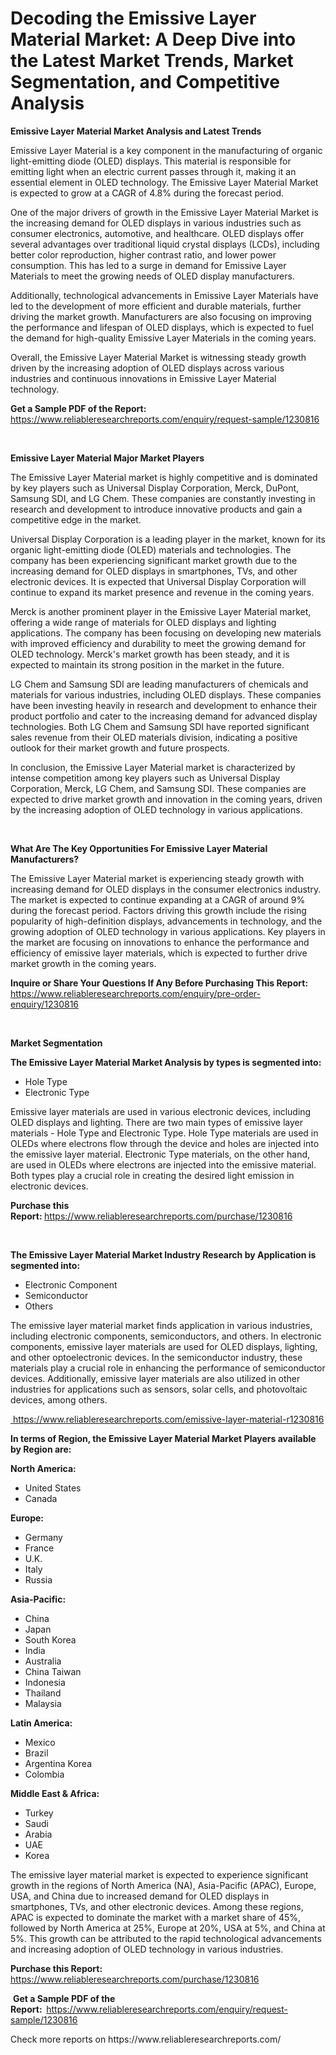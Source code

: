 <p><h1>Decoding the Emissive Layer Material Market: A Deep Dive into the Latest Market Trends, Market Segmentation, and Competitive Analysis</h1></p><p><strong>Emissive Layer Material Market Analysis and Latest Trends</strong></p>
<p><p>Emissive Layer Material is a key component in the manufacturing of organic light-emitting diode (OLED) displays. This material is responsible for emitting light when an electric current passes through it, making it an essential element in OLED technology. The Emissive Layer Material Market is expected to grow at a CAGR of 4.8% during the forecast period.</p><p>One of the major drivers of growth in the Emissive Layer Material Market is the increasing demand for OLED displays in various industries such as consumer electronics, automotive, and healthcare. OLED displays offer several advantages over traditional liquid crystal displays (LCDs), including better color reproduction, higher contrast ratio, and lower power consumption. This has led to a surge in demand for Emissive Layer Materials to meet the growing needs of OLED display manufacturers.</p><p>Additionally, technological advancements in Emissive Layer Materials have led to the development of more efficient and durable materials, further driving the market growth. Manufacturers are also focusing on improving the performance and lifespan of OLED displays, which is expected to fuel the demand for high-quality Emissive Layer Materials in the coming years.</p><p>Overall, the Emissive Layer Material Market is witnessing steady growth driven by the increasing adoption of OLED displays across various industries and continuous innovations in Emissive Layer Material technology.</p></p>
<p><strong>Get a Sample PDF of the Report:&nbsp;</strong> <a href="https://www.reliableresearchreports.com/enquiry/request-sample/1230816">https://www.reliableresearchreports.com/enquiry/request-sample/1230816</a></p>
<p>&nbsp;</p>
<p><strong>Emissive Layer Material Major Market Players</strong></p>
<p><p>The Emissive Layer Material market is highly competitive and is dominated by key players such as Universal Display Corporation, Merck, DuPont, Samsung SDI, and LG Chem. These companies are constantly investing in research and development to introduce innovative products and gain a competitive edge in the market.</p><p>Universal Display Corporation is a leading player in the market, known for its organic light-emitting diode (OLED) materials and technologies. The company has been experiencing significant market growth due to the increasing demand for OLED displays in smartphones, TVs, and other electronic devices. It is expected that Universal Display Corporation will continue to expand its market presence and revenue in the coming years.</p><p>Merck is another prominent player in the Emissive Layer Material market, offering a wide range of materials for OLED displays and lighting applications. The company has been focusing on developing new materials with improved efficiency and durability to meet the growing demand for OLED technology. Merck's market growth has been steady, and it is expected to maintain its strong position in the market in the future.</p><p>LG Chem and Samsung SDI are leading manufacturers of chemicals and materials for various industries, including OLED displays. These companies have been investing heavily in research and development to enhance their product portfolio and cater to the increasing demand for advanced display technologies. Both LG Chem and Samsung SDI have reported significant sales revenue from their OLED materials division, indicating a positive outlook for their market growth and future prospects.</p><p>In conclusion, the Emissive Layer Material market is characterized by intense competition among key players such as Universal Display Corporation, Merck, LG Chem, and Samsung SDI. These companies are expected to drive market growth and innovation in the coming years, driven by the increasing adoption of OLED technology in various applications.</p></p>
<p>&nbsp;</p>
<p><strong>What Are The Key Opportunities For Emissive Layer Material Manufacturers?</strong></p>
<p><p>The Emissive Layer Material market is experiencing steady growth with increasing demand for OLED displays in the consumer electronics industry. The market is expected to continue expanding at a CAGR of around 9% during the forecast period. Factors driving this growth include the rising popularity of high-definition displays, advancements in technology, and the growing adoption of OLED technology in various applications. Key players in the market are focusing on innovations to enhance the performance and efficiency of emissive layer materials, which is expected to further drive market growth in the coming years.</p></p>
<p><strong>Inquire or Share Your Questions If Any Before Purchasing This Report:</strong> <a href="https://www.reliableresearchreports.com/enquiry/pre-order-enquiry/1230816">https://www.reliableresearchreports.com/enquiry/pre-order-enquiry/1230816</a></p>
<p>&nbsp;</p>
<p><strong>Market Segmentation</strong></p>
<p><strong>The Emissive Layer Material Market Analysis by types is segmented into:</strong></p>
<p><ul><li>Hole Type</li><li>Electronic Type</li></ul></p>
<p><p>Emissive layer materials are used in various electronic devices, including OLED displays and lighting. There are two main types of emissive layer materials - Hole Type and Electronic Type. Hole Type materials are used in OLEDs where electrons flow through the device and holes are injected into the emissive layer material. Electronic Type materials, on the other hand, are used in OLEDs where electrons are injected into the emissive material. Both types play a crucial role in creating the desired light emission in electronic devices.</p></p>
<p><strong>Purchase this Report:&nbsp;</strong><a href="https://www.reliableresearchreports.com/purchase/1230816">https://www.reliableresearchreports.com/purchase/1230816</a></p>
<p>&nbsp;</p>
<p><strong>The Emissive Layer Material Market Industry Research by Application is segmented into:</strong></p>
<p><ul><li>Electronic Component</li><li>Semiconductor</li><li>Others</li></ul></p>
<p><p>The emissive layer material market finds application in various industries, including electronic components, semiconductors, and others. In electronic components, emissive layer materials are used for OLED displays, lighting, and other optoelectronic devices. In the semiconductor industry, these materials play a crucial role in enhancing the performance of semiconductor devices. Additionally, emissive layer materials are also utilized in other industries for applications such as sensors, solar cells, and photovoltaic devices, among others.</p></p>
<p><a href="https://www.reliableresearchreports.com/emissive-layer-material-r1230816">&nbsp;https://www.reliableresearchreports.com/emissive-layer-material-r1230816</a></p>
<p><strong>In terms of Region, the Emissive Layer Material Market Players available by Region are:</strong></p>
<p>
    <p> <strong> North America: </strong>
        <ul>
            <li>United States</li>
            <li>Canada</li>
        </ul>
        </p> 
    <p> <strong> Europe: </strong>
        <ul>
            <li>Germany</li>
            <li>France</li>
            <li>U.K.</li>
            <li>Italy</li>
            <li>Russia</li>
        </ul>
        </p> 
    <p> <strong> Asia-Pacific: </strong>
        <ul>
            <li>China</li>
            <li>Japan</li>
            <li>South Korea</li>
            <li>India</li>
            <li>Australia</li>
            <li>China Taiwan</li>
            <li>Indonesia</li>
            <li>Thailand</li>
            <li>Malaysia</li>
        </ul>
        </p> 
    <p> <strong> Latin America: </strong>
        <ul>
            <li>Mexico</li>
            <li>Brazil</li>
            <li>Argentina Korea</li>
            <li>Colombia</li>
        </ul>
        </p> 
    <p> <strong> Middle East & Africa: </strong>
        <ul>
            <li>Turkey</li>
            <li>Saudi</li>
            <li>Arabia</li>
            <li>UAE</li>
            <li>Korea</li>
        </ul>
    </p>
    </p>
<p><p>The emissive layer material market is expected to experience significant growth in the regions of North America (NA), Asia-Pacific (APAC), Europe, USA, and China due to increased demand for OLED displays in smartphones, TVs, and other electronic devices. Among these regions, APAC is expected to dominate the market with a market share of 45%, followed by North America at 25%, Europe at 20%, USA at 5%, and China at 5%. This growth can be attributed to the rapid technological advancements and increasing adoption of OLED technology in various industries.</p></p>
<p><strong>Purchase this Report: </strong><a href="https://www.reliableresearchreports.com/purchase/1230816">https://www.reliableresearchreports.com/purchase/1230816</a></p>
<p>&nbsp;<strong>Get a Sample PDF of the Report:&nbsp;&nbsp;</strong><a href="https://www.reliableresearchreports.com/enquiry/request-sample/1230816">https://www.reliableresearchreports.com/enquiry/request-sample/1230816</a></p>
<p><strong></strong></p>
<p>Check more reports on https://www.reliableresearchreports.com/</p>